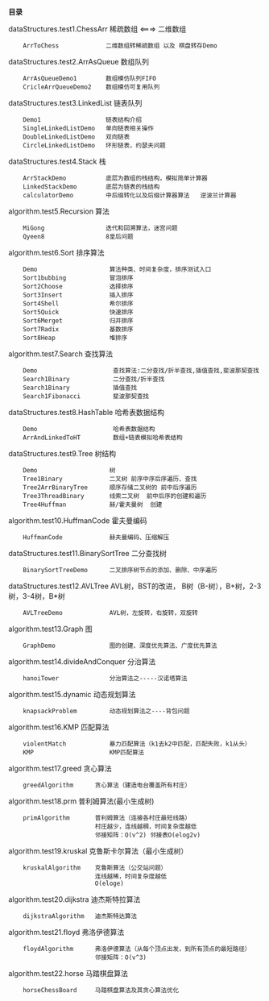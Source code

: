 **目录**

dataStructures.test1.ChessArr             稀疏数组 <===> 二维数组

        ArrToChess             二维数组转稀疏数组 以及 棋盘转存Demo

dataStructures.test2.ArrAsQueue           数组队列

        ArrAsQueueDemo1        数组模仿队列FIFO
        CricleArrQueueDemo2    数组模仿可复用队列

dataStructures.test3.LinkedList           链表队列

        Demo1                  链表结构介绍
        SingleLinkedListDemo   单向链表相关操作
        DoubleLinkedListDemo   双向链表
        CircleLinkedListDemo   环形链表，约瑟夫问题

dataStructures.test4.Stack                栈

        ArrStackDemo           底层为数组的栈结构，模拟简单计算器
        LinkedStackDemo        底层为链表的栈结构
        calculatorDemo         中后缀转化以及后缀计算器算法   逆波兰计算器

algorithm.test5.Recursion       算法

        MiGong                 迭代和回溯算法，迷宫问题
        Qyeen8                 8皇后问题
        
algorithm.test6.Sort            排序算法

        Demo                    算法种类、时间复杂度，排序测试入口
        Sort1bubbing            冒泡排序
        Sort2Choose             选择排序
        Sort3Insert             插入排序
        Sort4Shell              希尔排序
        Sort5Quick              快速排序
        Sort6Merget             归并排序
        Sort7Radix              基数排序
        Sort8Heap               堆排序
    
algorithm.test7.Search          查找算法

        Demo                     查找算法:二分查找/折半查找,插值查找,斐波那契查找
        Search1Binary            二分查找/折半查找
        Search1Binary            插值查找
        Search1Fibonacci         斐波那契查找
        
dataStructures.test8.HashTable            哈希表数据结构

        Demo                     哈希表数据结构
        ArrAndLinkedToHT         数组+链表模拟哈希表结构
        
dataStructures.test9.Tree                 树结构

        Demo                    树
        Tree1Binary             二叉树 前序中序后序遍历、查找
        Tree2ArrBinaryTree      顺序存储二叉树的 前中后序遍历
        Tree3ThreadBinary       线索二叉树  前中后序的创建和遍历
        Tree4Huffman            赫/霍夫曼树  创建
        
algorithm.test10.HuffmanCode    霍夫曼编码

        HuffmanCode             赫夫曼编码、压缩解压
        
dataStructures.test11.BinarySortTree      二分查找树

        BinarySortTreeDemo      二叉排序树节点的添加、删除、中序遍历
        
dataStructures.test12.AVLTree            AVL树，BST的改进，   B树（B-树），B+树，2-3树，3-4树，B*树

        AVLTreeDemo             AVL树，左旋转，右旋转，双旋转
        
algorithm.test13.Graph    图

        GraphDemo               图的创建、深度优先算法、广度优先算法
        
algorithm.test14.divideAndConquer 分治算法
        
        hanoiTower              分治算法之-----汉诺塔算法
        
algorithm.test15.dynamic  动态规划算法

        knapsackProblem         动态规划算法之----背包问题
        
algorithm.test16.KMP      匹配算法

        violentMatch            暴力匹配算法（k1去k2中匹配，匹配失败，k1从头）
        KMP                     KMP匹配算法
        
algorithm.test17.greed      贪心算法

        greedAlgorithm      贪心算法（建造电台覆盖所有村庄）
        
algorithm.test18.prm        普利姆算法(最小生成树)  

        primAlgorithm       普利姆算法（连接各村庄最短线路）
                            村庄越少，连线越稠，时间复杂度越低
                            邻接矩阵：O(v^2) 邻接表O(elog2v)
        
algorithm.test19.kruskal    克鲁斯卡尔算法（最小生成树）

        kruskalAlgorithm    克鲁斯算法（公交站问题）
                            连线越稀，时间复杂度越低
                            O(eloge)

algorithm.test20.dijkstra   迪杰斯特拉算法

        dijkstraAlgorithm   迪杰斯特达算法

algorithm.test21.floyd      弗洛伊德算法

        floydAlgorithm      弗洛伊德算法（从每个顶点出发，到所有顶点的最短路径）
                            邻接矩阵：O(v^3)
                            
algorithm.test22.horse      马踏棋盘算法

        horseChessBoard     马踏棋盘算法及其贪心算法优化